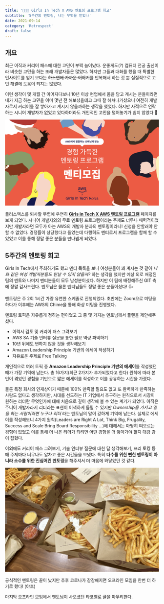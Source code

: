 ```yaml
---
title: '🧑🏻‍🏫 Girls In Tech X AWS 멘토링 프로그램 회고'
subtitle: '5주간의 멘토링, 나는 무엇을 얻었나'
date: 2021-09-14
category: 'Retrospect'
draft: false
---
```


## 개요

최근 이직과 커리어 패스에 대한 고민이 부쩍 늘어났다.
운좋게도(?) 컴퓨터 전공 출신이라 비슷한 고민을 하는 또래 개발자들은 많았다.
하지만 그들과 대화를 했을 때 특별한 인사이트를 얻기 보다는 ~~하소연에 가까운 이야기~~를 반복해서 하는 것 뿐 실질적으로 고민 해결에 도움이 되지는 않았다.

이런 생각이 몇 개월 간 이어지다보니 10년 이상 현업에서 몸을 담고 계시는 분들이라면 내가 지금 하는 고민을 이미 몇년 전 해보셨을테고 그때 잘 헤쳐나가셨으니 여전히 개발자로서 커리어를 잘 쌓아가고 계시지 않을까하는 생각을 했었다.
하지만 사적으로 연락하는 시니어 개발자가 없었고 있다하더라도 개인적인 고민을 털어놓기가 쉽지 않았다 🥲

![GIT X AWS Mentoring Program](images/2021/11.png)

플러스엑스를 퇴사할 무렵에 우연히 **[Girls in Tech X AWS 멘토링 프로그램](https://www.notion.so/Girls-in-Tech-X-AWS-Mentoring-Program-bb254ba32b524347b4c6347b887a4406)** 페이지를 보게 되었다.
시니어 개발자와의 무료 멘토링 프로그램이라는 주제도 너무나 매력적이었지만 개발자라면 모두가 아는 AWS의 개발자 분과의 멘토링이라니! 신청을 안할래야 안할 수 없었다.
경쟁률이 상당했다고 들었는데 다행히도 멘티로서 프로그램을 함께 할 수 있었고 이를 통해 정말 좋은 분들을 만나뵙게 되었다.

## 5주간의 멘토링 회고

Girls In Tech에서 주최하기도 했고 멘티 목록을 보니 여성분들이 꽤 계시는 것 같아 *나와 같은 여성 개발자분들도 만날 수 있지 않을까?* 하는 생각을 했지만 예상 외로 배정된 팀의 멘토와 나머지 멘티분들이 모두 남성분이셨다.
하지만 이 팀에 배정해주신 GIT 측에 정말 감사드린다. 멘토님은 물론 멘티님들도 정말 좋은 분들이셨다! 👍

멘토링은 주 2회 1시간 가량 유연한 스케줄로 진행되었다.
초반에는 Zoom으로 미팅을 하다가 이후에는 AWS의 Chime을 통해 화상 미팅을 진행했다.

멘토링 토픽은 자유롭게 정하는 편이었고 그 중 몇 가지는 멘토님께서 플랜을 제안해주셨다.

- 이력서 검토 및 커리어 패스 그려보기
- AWS SA 기술 인터뷰 질문을 통한 필요 역량 파악하기
- 10년 뒤에도 변하지 않을 것들 생각해보기
- Amazon Leadership Principle 기반의 에세이 작성하기
- 자유로운 주제로 Free Talking

개인적으로 여러 토픽 중 **Amazon Leadership Principle 기반의 에세이**를 작성했던 때가 가장 기억에 남는다.
총 16가지(최근 2가지가 추가되었다고 한다) 원칙에 따라 본인이 겪었던 경험을 기반으로 짧은 에세이를 작성하고 이를 공유하는 시간을 가졌다.

물론 특정 회사의 인재상이기 때문에 100% 만족할 필요도 없고 또 완벽하게 만족하는 사람도 없다고 생각하지만, 시대를 선도하는 IT 기업에서 추구하는 원칙으로서 시장이 원하는 리더란 무엇인가에 대해 처음으로 깊이 생각해 볼 수 있는 계기가 되었다.
아직은 주니어 개발자라서 리더라는 표현이 어색하게 들릴 수 있지만 *Ownership을 가지고 일을 하는 사람이라면 누구나 리더* 라는 멘토님의 말이 강하게 기억에 남는다.
실제로 에세이를 작성해보니 4가지 원칙(Leaders are Right A Lot, Think Big, Frugality, Success and Scale Bring Board Responsibility ...)에 대해서는 마땅히 떠오르는 경험이 없었고 이를 통해 더 나은 리더가 되려면 어떤 경험을 더 쌓아가야 할지 대강 감이 잡혔다.

이외에도 커리어 패스 그려보기, 기술 인터뷰 질문에 대한 답 생각해보기, 프리 토킹 등 매 주제마다 너무나도 알차고 좋은 시간들을 보냈다.
특히 **다수를 위한 뻔한 멘토링이 아니라 소수를 위한 진심어린 멘토링**을 해주셔서 더 마음에 와닿았던 것 같다.

![타코벨](images/2021/12.png)

공식적인 멘토링은 끝이 났지만 추후 코로나가 잠잠해지면 오프라인 모임을 한번 더 하기로 했다! (야호)

마지막 오프라인 모임에서 멘토님이 사오셨던 타코벨로 글을 마무리한다.
